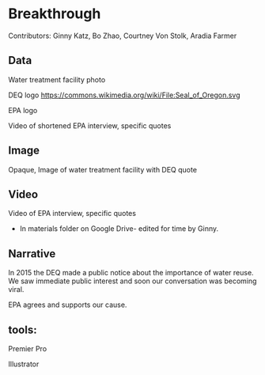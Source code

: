 # Breakthrough

Contributors: Ginny Katz, Bo Zhao, Courtney Von Stolk, Aradia Farmer 

 

## Data

Water treatment facility photo

DEQ logo https://commons.wikimedia.org/wiki/File:Seal_of_Oregon.svg

EPA logo 

Video of shortened EPA interview,  specific quotes 

## Image

Opaque,  Image of water treatment facility with DEQ quote


## Video

Video of EPA interview,  specific quotes 

-  In materials folder on Google Drive- edited for time by Ginny. 

## Narrative

In 2015 the DEQ made a public notice about the importance of water reuse. We saw immediate public interest and soon our conversation was becoming viral. 

EPA agrees and supports our cause. 

## tools:

Premier Pro

Illustrator



